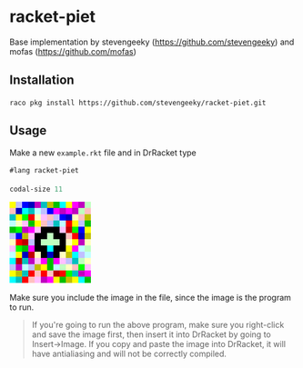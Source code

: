 # racket-piet

Base implementation by stevengeeky (https://github.com/stevengeeky) and mofas (https://github.com/mofas)

## Installation

`raco pkg install https://github.com/stevengeeky/racket-piet.git`

## Usage

Make a new `example.rkt` file and in DrRacket type

```scheme
#lang racket-piet

codal-size 11
```

![hello-world.png](https://raw.githubusercontent.com/stevengeeky/racket-piet/master/examples/hello-world.png)

Make sure you include the image in the file, since the image is the program to run.

> If you're going to run the above program, make sure you right-click and save the image first, then insert it into DrRacket by going to Insert->Image. If you copy and paste the image into DrRacket, it will have antialiasing and will not be correctly compiled.
